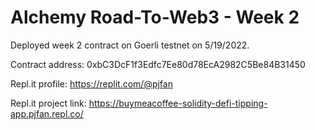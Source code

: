 # Alchemy Road-To-Web3 - Week 2


Deployed week 2 contract on Goerli testnet on 5/19/2022.

Contract address: 0xbC3DcF1f3Edfc7Ee80d78EcA2982C5Be84B31450

Repl.it profile: https://replit.com/@pjfan

Repl.it project link: https://buymeacoffee-solidity-defi-tipping-app.pjfan.repl.co/
